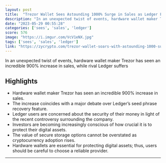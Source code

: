 ```yaml
---
layout: post
title:  "Trezor Wallet Sees Astounding 1000% Surge in Sales as Ledger Faces Major Setback"
description: "In an unexpected twist of events, hardware wallet maker Trezor has seen an incredible 900% increase in sales, while rival Ledger suffers"
date: "2023-05-29 00:55:28"
categories: ['sees', 'sales', 'ledger']
score: 576
image: "https://i.imgur.com/VcV1eNX.jpg"
tags: ['sees', 'sales', 'ledger']
link: "https://zycrypto.com/trezor-wallet-soars-with-astounding-1000-surge-in-sales-as-ledger-faces-major-setback/"
---
```


In an unexpected twist of events, hardware wallet maker Trezor has seen an incredible 900% increase in sales, while rival Ledger suffers

## Highlights

- Hardware wallet maker Trezor has seen an incredible 900% increase in sales.
- The increase coincides with a major debate over Ledger’s seed phrase recovery feature.
- Ledger users are concerned about the security of their money in light of the recent controversy surrounding the company.
- Investors are becoming increasingly conscious of how crucial it is to protect their digital assets.
- The value of secure storage options cannot be overstated as cryptocurrency adoption rises.
- Hardware wallets are essential for protecting digital assets; thus, users should be careful to choose a reliable provider.

---
